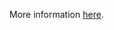 More information [here](https://docs.bridgecrew.io/docs/ensure-that-postgresql-server-enables-customer-managed-key-for-encryption).
